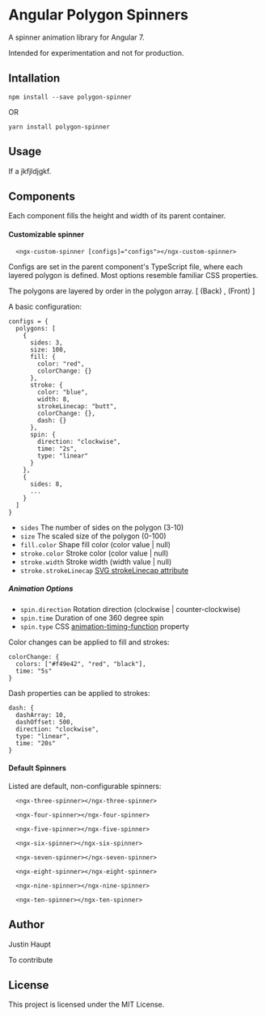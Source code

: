 # Angular Polygon Spinners

A spinner animation library for Angular 7.

Intended for experimentation and not for production.

## Intallation

`npm install --save polygon-spinner`

OR

`yarn install polygon-spinner`

## Usage

If a jkfjldjgkf.

## Components

Each component fills the height and width of its parent container.

#### Customizable spinner

```
  <ngx-custom-spinner [configs]="configs"></ngx-custom-spinner>
```
Configs are set in the parent component's TypeScript file, where each layered polygon is defined. Most options resemble familiar CSS properties.

The polygons are layered by order in the polygon array. [ (Back) , (Front) ]

A basic configuration:

```
configs = {
  polygons: [
    {
      sides: 3,
      size: 100,
      fill: {
        color: "red",
        colorChange: {}
      },
      stroke: {
        color: "blue",
        width: 8,
        strokeLinecap: "butt",
        colorChange: {},
        dash: {}
      },
      spin: {
        direction: "clockwise",
        time: "2s",
        type: "linear"
      }
    },
    {
      sides: 8,
      ...
    }
  ]
}
```

* `sides` The number of sides on the polygon (3-10)
* `size` The scaled size of the polygon (0-100)
* `fill.color` Shape fill color (color value | null)
* `stroke.color` Stroke color (color value | null)
* `stroke.width` Stroke width (width value | null)
* `stroke.strokeLinecap` [SVG strokeLinecap attribute](https://developer.mozilla.org/en-US/docs/Web/SVG/Attribute/stroke-linecap)

##### Animation Options

* `spin.direction` Rotation direction (clockwise | counter-clockwise)
* `spin.time` Duration of one 360 degree spin
* `spin.type` CSS [animation-timing-function](https://www.w3schools.com/cssref/css3_pr_animation-timing-function.asp) property

Color changes can be applied to fill and strokes:
```
colorChange: {
  colors: ["#f49e42", "red", "black"],
  time: "5s"
}
```

Dash properties can be applied to strokes:
```
dash: {
  dashArray: 10,
  dashOffset: 500,
  direction: "clockwise",
  type: "linear",
  time: "20s"
}
```

#### Default Spinners

Listed are default, non-configurable spinners:

```
  <ngx-three-spinner></ngx-three-spinner>

  <ngx-four-spinner></ngx-four-spinner>

  <ngx-five-spinner></ngx-five-spinner>

  <ngx-six-spinner></ngx-six-spinner>

  <ngx-seven-spinner></ngx-seven-spinner>

  <ngx-eight-spinner></ngx-eight-spinner>

  <ngx-nine-spinner></ngx-nine-spinner>

  <ngx-ten-spinner></ngx-ten-spinner>
```

## Author

  Justin Haupt

  To contribute

## License

This project is licensed under the MIT License.

